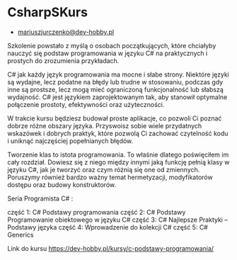 # CsharpSKurs 
-  mariuszjurczenko@dev-hobby.pl 

Szkolenie powstało z myślą o osobach początkujących, które chciałyby nauczyć się podstaw programowania w języku C# na praktycznych i prostych do zrozumienia przykładach.

C# jak każdy język programowania ma mocne i słabe strony. Niektóre  języki są wydajne, lecz podatne na błędy lub trudne w stosowaniu, podczas gdy inne są prostsze, lecz mogą mieć ograniczoną funkcjonalność lub słabszą wydajność. C# jest językiem zaprojektowanym tak, aby stanowił optymalne połączenie prostoty, efektywności oraz użyteczności.

W trakcie kursu będziesz budował proste aplikacje, co pozwoli Ci poznać dobrze różne obszary języka. Przyswoisz sobie wiele przydatnych wskazówek i dobrych praktyk,
które pozwolą Ci zachować czytelność kodu i uniknąć najczęściej  popełnianych błędów.

Tworzenie klas to istota programowania.  To właśnie dlatego poświęciłem im cały rozdział. Dowiesz się z  niego między innymi jaką funkcję pełnią klasy w języku C#,
jak je tworzyć oraz czym różnią się one od zmiennych. Poruszymy również bardzo  ważny temat hermetyzacji, modyfikatorów dostępu oraz budowy konstruktorów.

Seria Programista C# :

część 1:  C# Podstawy programowania
część 2:  C# Podstawy Programowanie obiektowego w języku C#
część 3:  C# Najlepsze Praktyki – Podstawy języka
część 4:  Wprowadzenie do kolekcji C#
część 5:  C# Generics

Link do kursu https://dev-hobby.pl/kursy/c-podstawy-programowania/
